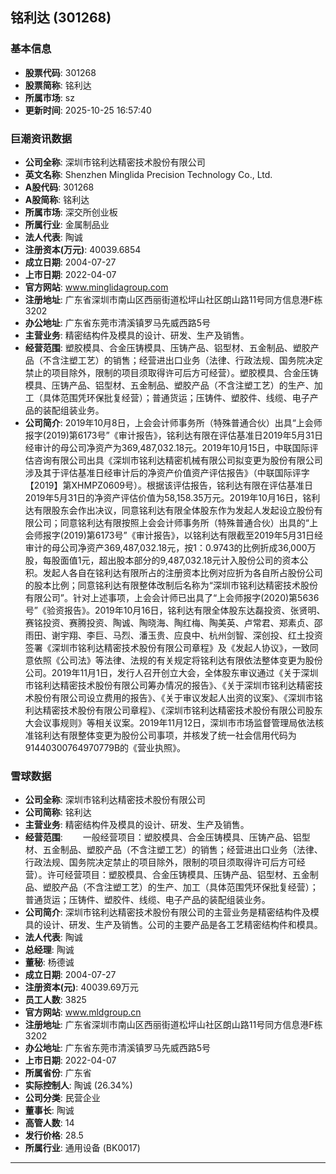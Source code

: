 ## 铭利达 (301268)

### 基本信息

- **股票代码**: 301268
- **股票简称**: 铭利达
- **所属市场**: sz
- **更新时间**: 2025-10-25 16:57:40

### 巨潮资讯数据

- **公司全称**: 深圳市铭利达精密技术股份有限公司
- **英文名称**: Shenzhen Minglida Precision Technology Co., Ltd.
- **A股代码**: 301268
- **A股简称**: 铭利达
- **所属市场**: 深交所创业板
- **所属行业**: 金属制品业
- **法人代表**: 陶诚
- **注册资本(万元)**: 40039.6854
- **成立日期**: 2004-07-27
- **上市日期**: 2022-04-07
- **官方网站**: www.minglidagroup.com
- **注册地址**: 广东省深圳市南山区西丽街道松坪山社区朗山路11号同方信息港F栋3202
- **办公地址**: 广东省东莞市清溪镇罗马先威西路5号
- **主营业务**: 精密结构件及模具的设计、研发、生产及销售。
- **经营范围**: 塑胶模具、合金压铸模具、压铸产品、铝型材、五金制品、塑胶产品（不含注塑工艺）的销售；经营进出口业务（法律、行政法规、国务院决定禁止的项目除外，限制的项目须取得许可后方可经营）。塑胶模具、合金压铸模具、压铸产品、铝型材、五金制品、塑胶产品（不含注塑工艺）的生产、加工（具体范围凭环保批复经营）；普通货运；压铸件、塑胶件、线缆、电子产品的装配组装业务。
- **公司简介**: 2019年10月8日，上会会计师事务所（特殊普通合伙）出具“上会师报字(2019)第6173号”《审计报告》，铭利达有限在评估基准日2019年5月31日经审计的母公司净资产为369,487,032.18元。2019年10月15日，中联国际评估咨询有限公司出具《深圳市铭利达精密机械有限公司拟变更为股份有限公司涉及其于评估基准日经审计后的净资产价值资产评估报告》（中联国际评字【2019】第XHMPZ0609号）。根据该评估报告，铭利达有限在评估基准日2019年5月31日的净资产评估价值为58,158.35万元。2019年10月16日，铭利达有限股东会作出决议，同意铭利达有限全体股东作为发起人发起设立股份有限公司；同意铭利达有限按照上会会计师事务所（特殊普通合伙）出具的“上会师报字(2019)第6173号”《审计报告》，以铭利达有限截至2019年5月31日经审计的母公司净资产369,487,032.18元，按1：0.9743的比例折成36,000万股，每股面值1元，超出股本部分的9,487,032.18元计入股份公司的资本公积。发起人各自在铭利达有限所占的注册资本比例对应折为各自所占股份公司的股本比例；同意铭利达有限整体改制后名称为“深圳市铭利达精密技术股份有限公司”。针对上述事项，上会会计师已出具了“上会师报字(2020)第5636号”《验资报告》。2019年10月16日，铭利达有限全体股东达磊投资、张贤明、赛铭投资、赛腾投资、陶诚、陶晓海、陶红梅、陶美英、卢常君、郑素贞、邵雨田、谢宇翔、李巨、马烈、潘玉贵、应良中、杭州剑智、深创投、红土投资签署《深圳市铭利达精密技术股份有限公司章程》及《发起人协议》，一致同意依照《公司法》等法律、法规的有关规定将铭利达有限依法整体变更为股份公司。2019年11月1日，发行人召开创立大会，全体股东审议通过《关于深圳市铭利达精密技术股份有限公司筹办情况的报告》、《关于深圳市铭利达精密技术股份有限公司设立费用的报告》、《关于审议发起人出资的议案》、《深圳市铭利达精密技术股份有限公司章程》、《深圳市铭利达精密技术股份有限公司股东大会议事规则》等相关议案。2019年11月12日，深圳市市场监督管理局依法核准铭利达有限整体变更为股份公司事项，并核发了统一社会信用代码为91440300764970779B的《营业执照》。

### 雪球数据

- **公司全称**: 深圳市铭利达精密技术股份有限公司
- **公司简称**: 铭利达
- **主营业务**: 精密结构件及模具的设计、研发、生产及销售。
- **经营范围**: 　　一般经营项目：塑胶模具、合金压铸模具、压铸产品、铝型材、五金制品、塑胶产品（不含注塑工艺）的销售；经营进出口业务（法律、行政法规、国务院决定禁止的项目除外，限制的项目须取得许可后方可经营）。许可经营项目：塑胶模具、合金压铸模具、压铸产品、铝型材、五金制品、塑胶产品（不含注塑工艺）的生产、加工（具体范围凭环保批复经营）；普通货运；压铸件、塑胶件、线缆、电子产品的装配组装业务。
- **公司简介**: 深圳市铭利达精密技术股份有限公司的主营业务是精密结构件及模具的设计、研发、生产及销售。公司的主要产品是各工艺精密结构件和模具。
- **法人代表**: 陶诚
- **总经理**: 陶诚
- **董秘**: 杨德诚
- **成立日期**: 2004-07-27
- **注册资本(元)**: 40039.69万元
- **员工人数**: 3825
- **官方网站**: www.mldgroup.cn
- **注册地址**: 广东省深圳市南山区西丽街道松坪山社区朗山路11号同方信息港F栋3202
- **办公地址**: 广东省东莞市清溪镇罗马先威西路5号
- **上市日期**: 2022-04-07
- **所属省份**: 广东省
- **实际控制人**: 陶诚 (26.34%)
- **公司分类**: 民营企业
- **董事长**: 陶诚
- **高管人数**: 14
- **发行价格**: 28.5
- **所属行业**: 通用设备 (BK0017)

---